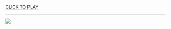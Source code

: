 
<a href="https://premium76.site?title=cat_ninja_unblocked_games&ref=13M">CLICK TO PLAY</a></h3>
<hr>

<a href="https://premium76.site?title=cat_ninja_unblocked_games&ref=13M"><img src="https://clearcache.store/games.png"></a>



